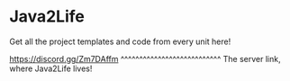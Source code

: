 # Java2Life
Get all the project templates and code from every unit here!

https://discord.gg/Zm7DAffm
^^^^^^^^^^^^^^^^^^^^^^^^^^^
The server link, where Java2Life lives!
